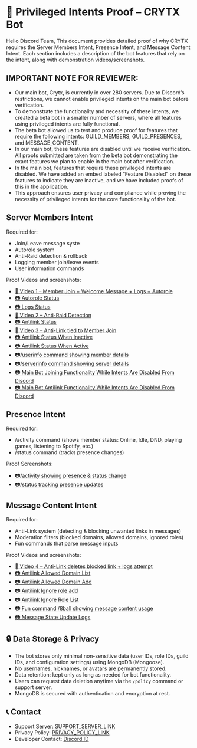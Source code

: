 # 📜 Privileged Intents Proof – CRYTX Bot
Hello Discord Team,
This document provides detailed proof of why CRYTX requires the Server Members Intent, Presence Intent, and Message Content Intent. Each section includes a description of the bot features that rely on the intent, along with demonstration videos/screenshots.


## IMPORTANT NOTE FOR REVIEWER:
- Our main bot, Crytx, is currently in over 280 servers. Due to Discord’s restrictions, we cannot enable privileged intents on the main bot before verification.
- To demonstrate the functionality and necessity of these intents, we created a beta bot in a smaller number of servers, where all features using privileged intents are fully functional.
- The beta bot allowed us to test and produce proof for features that require the following intents: GUILD_MEMBERS, GUILD_PRESENCES, and MESSAGE_CONTENT.
- In our main bot, these features are disabled until we receive verification. All proofs submitted are taken from the beta bot demonstrating the exact features we plan to enable in the main bot after verification. 
- In the main bot, features that require these privileged intents are disabled. We have added an embed labeled “Feature Disabled” on these features to indicate they are inactive, and we have included proofs of this in the application.
- This approach ensures user privacy and compliance while proving the necessity of privileged intents for the core functionality of the bot.


## Server Members Intent
Required for:
- Join/Leave message syste
- Autorole system
- Anti-Raid detection & rollback
- Logging member join/leave events
- User information commands

Proof Videos and screenshots:
- [🎥 Video 1 – Member Join + Welcome Message + Logs + Autorole](https://youtube.com/shorts/cGn00ZP3WAs?feature=share)
-   [📷 Autorole Status](https://imgur.com/a/6v2IdwQ)
-   [📷 Logs Status](https://imgur.com/a/esG7wHN0)
- [🎥 Video 2 – Anti-Raid Detection](https://youtube.com/shorts/TKQJd1LkqBI?feature=share)
-   [📷 Antilink Status](https://imgur.com/a/mJog8DI)
- [🎥 Video 3 – Anti-Link tied to Member Join](https://youtube.com/shorts/SfYPCbvUGhc?feature=share)
-   [📷 Antilink Status When Inactive](https://imgur.com/a/j3nne0j)
-   [📷 Antilink Status When Active](https://imgur.com/a/v7dg2PH)
- [📷/userinfo command showing member details](https://imgur.com/a/pZiWnzU)
- [📷/serverinfo command showing server details](https://imgur.com/a/tHhW8Bc)
- [📷 Main Bot Joining Functionality While Intents Are Disabled From Discord](https://imgur.com/a/XHCSkBg)
- [📷 Main Bot Antilink Functionality While Intents Are Disabled From Discord](https://imgur.com/a/iGJaER3)

## Presence Intent
Required for:
- /activity command (shows member status: Online, Idle, DND, playing games, listening to Spotify, etc.)
- /status command (tracks presence changes)

Proof Screenshots:
- [📷/activity showing presence & status change](https://imgur.com/a/Un1Pbgj)
- [📷/status tracking presence updates](https://imgur.com/a/QVjqYs5)

## Message Content Intent
Required for:
- Anti-Link system (detecting & blocking unwanted links in messages)
- Moderation filters (blocked domains, allowed domains, ignored roles)
- Fun commands that parse message inputs

Proof Videos and screenshots:
- [🎥 Video 4 – Anti-Link deletes blocked link + logs attempt](https://youtube.com/shorts/SfYPCbvUGhc?feature=share)
-   [📷 Antilink Allowed Domain List](https://imgur.com/a/hcGX0H2)
-   [📷 Antilink Allowed Domain Add](https://imgur.com/a/ask9wVC)
-   [📷 Antilink Ignore role add](https://imgur.com/a/u1qKyxF)
-   [📷 Antilink Ignore Role List](https://imgur.com/a/d2v9McS)
- [📷 Fun command /8ball showing message content usage](https://imgur.com/a/EXRLQlq)
- [📷 Message State Update Logs](https://imgur.com/a/xHN4v45)


##  🔒 Data Storage & Privacy

- The bot stores only minimal non-sensitive data (user IDs, role IDs, guild IDs, and configuration settings) using MongoDB (Mongoose).
- No usernames, nicknames, or avatars are permanently stored.
- Data retention: kept only as long as needed for bot functionality.
- Users can request data deletion anytime via the `/policy` command or support server.
- MongoDB is secured with authentication and encryption at rest.

## 📞 Contact
- Support Server: [SUPPORT_SERVER_LINK](https://discord.gg/nrQsWJ3kb5)
- Privacy Policy: [PRIVACY_POLICY_LINK](https://github.com/demondevx/Crytx/blob/main/PRIVACY_POLICE.md)
- Developer Contact: [Discord ID](https://discord.com/users/555652788592443392)
